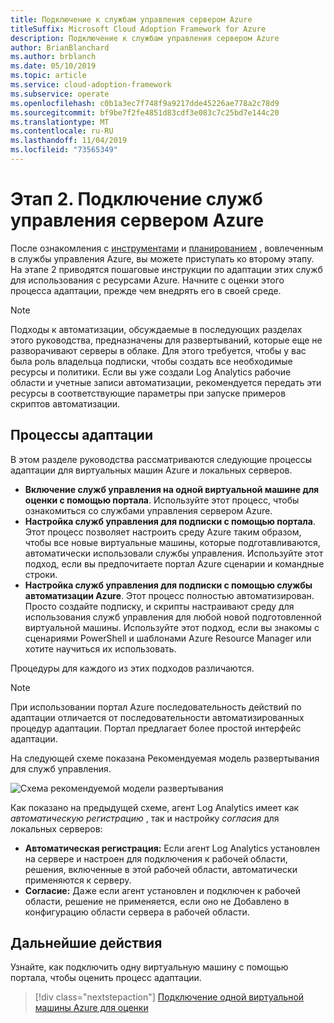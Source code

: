 ```yaml
---
title: Подключение к службам управления сервером Azure
titleSuffix: Microsoft Cloud Adoption Framework for Azure
description: Подключение к службам управления сервером Azure
author: BrianBlanchard
ms.author: brblanch
ms.date: 05/10/2019
ms.topic: article
ms.service: cloud-adoption-framework
ms.subservice: operate
ms.openlocfilehash: c0b1a3ec7f748f9a9217dde45226ae778a2c78d9
ms.sourcegitcommit: bf9be7f2fe4851d83cdf3e083c7c25bd7e144c20
ms.translationtype: MT
ms.contentlocale: ru-RU
ms.lasthandoff: 11/04/2019
ms.locfileid: "73565349"
---
```

# <a name="phase-2-onboarding-azure-server-management-services"></a>Этап 2. Подключение служб управления сервером Azure

После ознакомления с [инструментами](./tools-services.md) и [планированием](./prerequisites.md) , вовлеченным в службы управления Azure, вы можете приступать ко второму этапу. На этапе 2 приводятся пошаговые инструкции по адаптации этих служб для использования с ресурсами Azure. Начните с оценки этого процесса адаптации, прежде чем внедрять его в своей среде.

> [!NOTE]
> Подходы к автоматизации, обсуждаемые в последующих разделах этого руководства, предназначены для развертываний, которые еще не разворачивают серверы в облаке. Для этого требуется, чтобы у вас была роль владельца подписки, чтобы создать все необходимые ресурсы и политики. Если вы уже создали Log Analytics рабочие области и учетные записи автоматизации, рекомендуется передать эти ресурсы в соответствующие параметры при запуске примеров скриптов автоматизации.

## <a name="onboarding-processes"></a>Процессы адаптации

В этом разделе руководства рассматриваются следующие процессы адаптации для виртуальных машин Azure и локальных серверов.

- **Включение служб управления на одной виртуальной машине для оценки с помощью портала**. Используйте этот процесс, чтобы ознакомиться со службами управления сервером Azure.
- **Настройка служб управления для подписки с помощью портала**. Этот процесс позволяет настроить среду Azure таким образом, чтобы все новые виртуальные машины, которые подготавливаются, автоматически использовали службы управления. Используйте этот подход, если вы предпочитаете портал Azure сценарии и командные строки.
- **Настройка служб управления для подписки с помощью службы автоматизации Azure**. Этот процесс полностью автоматизирован. Просто создайте подписку, и скрипты настраивают среду для использования служб управления для любой новой подготовленной виртуальной машины. Используйте этот подход, если вы знакомы с сценариями PowerShell и шаблонами Azure Resource Manager или хотите научиться их использовать.

Процедуры для каждого из этих подходов различаются.

> [!NOTE]
> При использовании портал Azure последовательность действий по адаптации отличается от последовательности автоматизированных процедур адаптации. Портал предлагает более простой интерфейс адаптации.

На следующей схеме показана Рекомендуемая модель развертывания для служб управления.

![Схема рекомендуемой модели развертывания](./media/recommended-deployment.png)

Как показано на предыдущей схеме, агент Log Analytics имеет как *автоматическую регистрацию* , так и настройку *согласия* для локальных серверов:

- **Автоматическая регистрация:** Если агент Log Analytics установлен на сервере и настроен для подключения к рабочей области, решения, включенные в этой рабочей области, автоматически применяются к серверу.
- **Согласие:** Даже если агент установлен и подключен к рабочей области, решение не применяется, если оно не Добавлено в конфигурацию области сервера в рабочей области.

## <a name="next-steps"></a>Дальнейшие действия

Узнайте, как подключить одну виртуальную машину с помощью портала, чтобы оценить процесс адаптации.

> [!div class="nextstepaction"]
> [Подключение одной виртуальной машины Azure для оценки](./onboard-single-vm.md)
